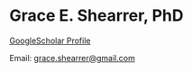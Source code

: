 # Grace E. Shearrer, PhD

[GoogleScholar Profile](https://scholar.google.com/citations?user=34Ges_MAAAAJ&hl=en)

Email: grace.shearrer@gmail.com

<!--stackedit_data:
eyJoaXN0b3J5IjpbLTE5NTk5MzA3MjldfQ==
-->